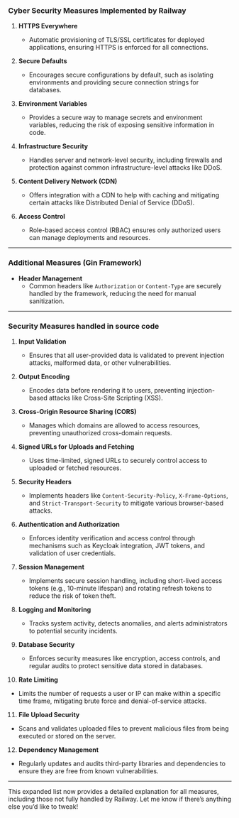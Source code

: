 ### **Cyber Security Measures Implemented by Railway**
1. **HTTPS Everywhere**  
   - Automatic provisioning of TLS/SSL certificates for deployed applications, ensuring HTTPS is enforced for all connections.

2. **Secure Defaults**  
   - Encourages secure configurations by default, such as isolating environments and providing secure connection strings for databases.

3. **Environment Variables**  
   - Provides a secure way to manage secrets and environment variables, reducing the risk of exposing sensitive information in code.

4. **Infrastructure Security**  
   - Handles server and network-level security, including firewalls and protection against common infrastructure-level attacks like DDoS.

5. **Content Delivery Network (CDN)**  
   - Offers integration with a CDN to help with caching and mitigating certain attacks like Distributed Denial of Service (DDoS).

6. **Access Control**  
   - Role-based access control (RBAC) ensures only authorized users can manage deployments and resources.

---

### **Additional Measures (Gin Framework)**
- **Header Management**  
   - Common headers like `Authorization` or `Content-Type` are securely handled by the framework, reducing the need for manual sanitization.

---

### **Security Measures handled in source code**
1. **Input Validation**  
   - Ensures that all user-provided data is validated to prevent injection attacks, malformed data, or other vulnerabilities.

2. **Output Encoding**  
   - Encodes data before rendering it to users, preventing injection-based attacks like Cross-Site Scripting (XSS).

3. **Cross-Origin Resource Sharing (CORS)**  
   - Manages which domains are allowed to access resources, preventing unauthorized cross-domain requests.

4. **Signed URLs for Uploads and Fetching**  
   - Uses time-limited, signed URLs to securely control access to uploaded or fetched resources.

5. **Security Headers**  
   - Implements headers like `Content-Security-Policy`, `X-Frame-Options`, and `Strict-Transport-Security` to mitigate various browser-based attacks.

6. **Authentication and Authorization**  
   - Enforces identity verification and access control through mechanisms such as Keycloak integration, JWT tokens, and validation of user credentials.

7. **Session Management**  
   - Implements secure session handling, including short-lived access tokens (e.g., 10-minute lifespan) and rotating refresh tokens to reduce the risk of token theft.

8. **Logging and Monitoring**  
   - Tracks system activity, detects anomalies, and alerts administrators to potential security incidents.

9. **Database Security**  
   - Enforces security measures like encryption, access controls, and regular audits to protect sensitive data stored in databases.

10. **Rate Limiting**  
   - Limits the number of requests a user or IP can make within a specific time frame, mitigating brute force and denial-of-service attacks.

11. **File Upload Security**  
   - Scans and validates uploaded files to prevent malicious files from being executed or stored on the server.

12. **Dependency Management**  
   - Regularly updates and audits third-party libraries and dependencies to ensure they are free from known vulnerabilities.

---

This expanded list now provides a detailed explanation for all measures, including those not fully handled by Railway. Let me know if there’s anything else you’d like to tweak!
